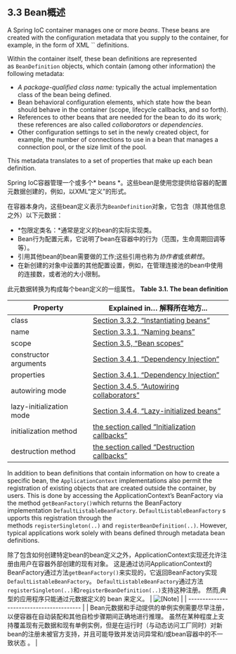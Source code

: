 ## 3.3 Bean概述

A Spring IoC container manages one or more *beans*. These beans are created with the configuration metadata that you supply to the container, for example, in the form of XML `` definitions.

Within the container itself, these bean definitions are represented as `BeanDefinition` objects, which contain (among other information) the following metadata:

- *A package-qualified class name:* typically the actual implementation class of the bean being defined.
- Bean behavioral configuration elements, which state how the bean should behave in the container (scope, lifecycle callbacks, and so forth).
- References to other beans that are needed for the bean to do its work; these references are also called *collaborators* or *dependencies*.
- Other configuration settings to set in the newly created object, for example, the number of connections to use in a bean that manages a connection pool, or the size limit of the pool.

This metadata translates to a set of properties that make up each bean definition.


Spring IoC容器管理一个或多个* beans *。这些bean是使用您提供给容器的配置元数据创建的，例如，以XML“定义”的形式。

在容器本身内，这些bean定义表示为`BeanDefinition`对象，它包含（除其他信息之外）以下元数据：

- *包限定类名：*通常是定义的bean的实际实现类。
- Bean行为配置元素，它说明了bean在容器中的行为（范围，生命周期回调等等）。
- 引用其他bean的bean需要做的工作;这些引用也称为*协作者*或*依赖性*。
- 在新创建的对象中设置的其他配置设置，例如，在管理连接池的bean中使用的连接数，或者池的大小限制。

此元数据转换为构成每个bean定义的一组属性。
**Table 3.1. The bean definition**

| Property                 | Explained in…​ 解释所在地方... ​               |
| ------------------------ | ---------------------------------------- |
| class                    | [Section 3.3.2, “Instantiating beans”](http://docs.spring.io/spring/docs/5.0.0.M3/spring-framework-reference/htmlsingle/#beans-factory-class) |
| name                     | [Section 3.3.1, “Naming beans”](http://docs.spring.io/spring/docs/5.0.0.M3/spring-framework-reference/htmlsingle/#beans-beanname) |
| scope                    | [Section 3.5, “Bean scopes”](http://docs.spring.io/spring/docs/5.0.0.M3/spring-framework-reference/htmlsingle/#beans-factory-scopes) |
| constructor arguments    | [Section 3.4.1, “Dependency Injection”](http://docs.spring.io/spring/docs/5.0.0.M3/spring-framework-reference/htmlsingle/#beans-factory-collaborators) |
| properties               | [Section 3.4.1, “Dependency Injection”](http://docs.spring.io/spring/docs/5.0.0.M3/spring-framework-reference/htmlsingle/#beans-factory-collaborators) |
| autowiring mode          | [Section 3.4.5, “Autowiring collaborators”](http://docs.spring.io/spring/docs/5.0.0.M3/spring-framework-reference/htmlsingle/#beans-factory-autowire) |
| lazy-initialization mode | [Section 3.4.4, “Lazy-initialized beans”](http://docs.spring.io/spring/docs/5.0.0.M3/spring-framework-reference/htmlsingle/#beans-factory-lazy-init) |
| initialization method    | [the section called “Initialization callbacks”](http://docs.spring.io/spring/docs/5.0.0.M3/spring-framework-reference/htmlsingle/#beans-factory-lifecycle-initializingbean) |
| destruction method       | [the section called “Destruction callbacks”](http://docs.spring.io/spring/docs/5.0.0.M3/spring-framework-reference/htmlsingle/#beans-factory-lifecycle-disposablebean) |

In addition to bean definitions that contain information on how to create a specific bean, the `ApplicationContext` implementations also permit the registration of existing objects that are created outside the container, by users. This is done by accessing the ApplicationContext’s BeanFactory via the method `getBeanFactory()`which returns the BeanFactory implementation `DefaultListableBeanFactory`. `DefaultListableBeanFactory` supports this registration through the methods `registerSingleton(..)` and `registerBeanDefinition(..)`. However, typical applications work solely with beans defined through metadata bean definitions.

除了包含如何创建特定bean的bean定义之外，ApplicationContext实现还允许注册由用户在容器外部创建的现有对象。 这是通过访问ApplicationContext的BeanFactory通过方法`getBeanFactory()`来实现的，它返回BeanFactory实现`DefaultListableBeanFactory`。 `DefaultListableBeanFactory`通过方法`registerSingleton(..)`和`registerBeanDefinition(..)`支持这种注册。 然而,典型的应用程序只能通过元数据定义的 bean 来定义。
| ![[Note]](http://docs.spring.io/spring/docs/5.0.0.M3/spring-framework-reference/htmlsingle/images/note.png) |
| ---------------------------------------- |
| Bean元数据和手动提供的单例实例需要尽早注册，以便容器在自动装配和其他自检步骤期间正确地进行推理。 虽然在某种程度上支持覆盖现有元数据和现有单例实例，但是在运行时（与动态访问工厂同时）对新bean的注册未被官方支持，并且可能导致并发访问异常和/或bean容器中的不一致状态 。 |